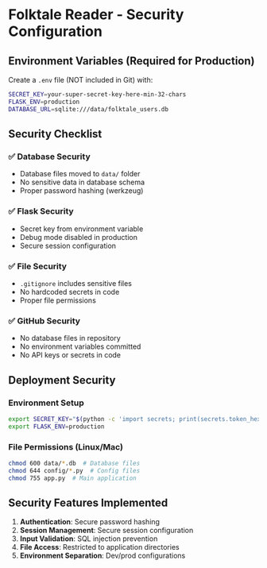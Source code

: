 # Folktale Reader - Security Configuration

## Environment Variables (Required for Production)

Create a `.env` file (NOT included in Git) with:

```bash
SECRET_KEY=your-super-secret-key-here-min-32-chars
FLASK_ENV=production
DATABASE_URL=sqlite:///data/folktale_users.db
```

## Security Checklist

### ✅ Database Security
- Database files moved to `data/` folder
- No sensitive data in database schema
- Proper password hashing (werkzeug)

### ✅ Flask Security
- Secret key from environment variable
- Debug mode disabled in production
- Secure session configuration

### ✅ File Security
- `.gitignore` includes sensitive files
- No hardcoded secrets in code
- Proper file permissions

### ✅ GitHub Security
- No database files in repository
- No environment variables committed
- No API keys or secrets in code

## Deployment Security

### Environment Setup
```bash
export SECRET_KEY="$(python -c 'import secrets; print(secrets.token_hex(32))')"
export FLASK_ENV=production
```

### File Permissions (Linux/Mac)
```bash
chmod 600 data/*.db  # Database files
chmod 644 config/*.py  # Config files
chmod 755 app.py  # Main application
```

## Security Features Implemented

1. **Authentication**: Secure password hashing
2. **Session Management**: Secure session configuration
3. **Input Validation**: SQL injection prevention
4. **File Access**: Restricted to application directories
5. **Environment Separation**: Dev/prod configurations
